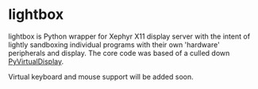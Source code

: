 # lightbox
lightbox is Python wrapper for Xephyr X11 display server with the intent of lightly sandboxing individual programs with their own 'hardware' peripherals and display.  The core code was based of a culled down [PyVirtualDisplay](https://github.com/ponty/PyVirtualDisplay).

Virtual keyboard and mouse support will be added soon.
